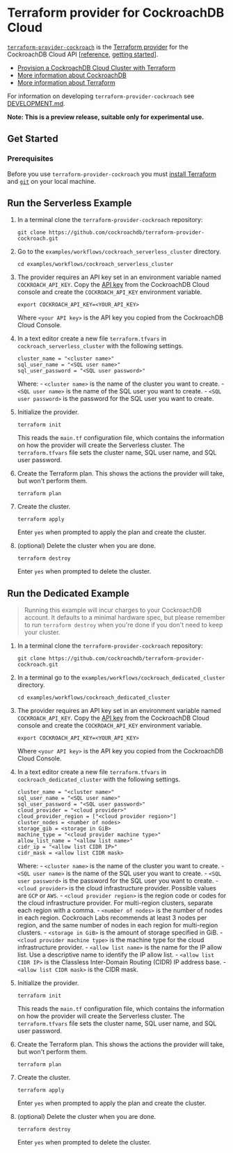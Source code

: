 # Terraform provider for CockroachDB Cloud

[`terraform-provider-cockroach`](https://registry.terraform.io/providers/cockroachdb/cockroach/latest) is the [Terraform provider](https://learn.hashicorp.com/collections/terraform/providers) for the CockroachDB Cloud API [[reference](https://www.cockroachlabs.com/docs/api/cloud/v1), [getting started](https://www.cockroachlabs.com/docs/cockroachcloud/cloud-api)].

- [Provision a CockroachDB Cloud Cluster with Terraform](https://www.cockroachlabs.com/docs/cockroachcloud/provision-a-cluster-with-terraform.html)
- [More information about CockroachDB](https://www.cockroachlabs.com/)
- [More information about Terraform](https://terraform.io)

For information on developing `terraform-provider-cockroach` see [DEVELOPMENT.md](DEVELOPMENT.md).

**Note: This is a preview release, suitable only for experimental use.**

## Get Started

### Prerequisites

Before you use `terraform-provider-cockroach` you must [install Terraform](https://learn.hashicorp.com/tutorials/terraform/install-cli) and [`git`](https://git-scm.com/downloads) on your local machine.

## Run the Serverless Example

1. In a terminal clone the `terraform-provider-cockroach` repository:

    ~~~ shell
    git clone https://github.com/cockroachdb/terraform-provider-cockroach.git
    ~~~

1. Go to the `examples/workflows/cockroach_serverless_cluster` directory.

    ~~~ shell
    cd examples/workflows/cockroach_serverless_cluster
    ~~~

1. The provider requires an API key set in an environment variable named `COCKROACH_API_KEY`. Copy the [API key](https://www.cockroachlabs.com/docs/cockroachcloud/console-access-management#api-access) from the CockroachDB Cloud console and create the `COCKROACH_API_KEY` environment variable.

    ~~~ shell
    export COCKROACH_API_KEY=<YOUR_API_KEY>
    ~~~

    Where `<your API key>` is the API key you copied from the CockroachDB Cloud Console.

1. In a text editor create a new file `terraform.tfvars` in `cockroach_serverless_cluster` with the following settings.

    ~~~
    cluster_name = "<cluster name>"
    sql_user_name = "<SQL user name>"
    sql_user_password = "<SQL user password>"
    ~~~

    Where:
        - `<cluster name>` is the name of the cluster you want to create.
        - `<SQL user name>` is the name of the SQL user you want to create.
        - `<SQL user password>` is the password for the SQL user you want to create.

1. Initialize the provider.

    ~~~ shell
    terraform init
    ~~~

    This reads the `main.tf` configuration file, which contains the information on how the provider will create the Serverless cluster. The `terraform.tfvars` file sets the cluster name, SQL user name, and SQL user password.

1. Create the Terraform plan. This shows the actions the provider will take, but won't perform them.

    ~~~ shell
    terraform plan
    ~~~

1. Create the cluster.

    ~~~ shell
    terraform apply
    ~~~

    Enter `yes` when prompted to apply the plan and create the cluster.

1. (optional) Delete the cluster when you are done.

    ~~~ shell
    terraform destroy
    ~~~

    Enter `yes` when prompted to delete the cluster.

## Run the Dedicated Example

> Running this example will incur charges to your CockroachDB account.
> It defaults to a minimal hardware spec, but please remember to run
> `terraform destroy` when you're done if you don't need to keep your cluster.

1. In a terminal clone the `terraform-provider-cockroach` repository:

    ~~~ shell
    git clone https://github.com/cockroachdb/terraform-provider-cockroach.git
    ~~~

1. In a terminal go to the `examples/workflows/cockroach_dedicated_cluster` directory.

    ~~~ shell
    cd examples/workflows/cockroach_dedicated_cluster
    ~~~

1. The provider requires an API key set in an environment variable named `COCKROACH_API_KEY`. Copy the [API key](https://www.cockroachlabs.com/docs/cockroachcloud/console-access-management#api-access) from the CockroachDB Cloud console and create the `COCKROACH_API_KEY` environment variable.

    ~~~ shell
    export COCKROACH_API_KEY=<YOUR_API_KEY>
    ~~~

    Where `<your API key>` is the API key you copied from the CockroachDB Cloud Console.

1. In a text editor create a new file `terraform.tfvars` in `cockroach_dedicated_cluster` with the following settings.

    ~~~
    cluster_name = "<cluster name>"
    sql_user_name = "<SQL user name>"
    sql_user_password = "<SQL user password>"
    cloud_provider = "<cloud provider>"
    cloud_provider_region = ["<cloud provider region>"]
    cluster_nodes = <number of nodes>
    storage_gib = <storage in GiB>
    machine_type = "<cloud provider machine type>"
    allow_list_name = "<allow list name>"
    cidr_ip = "<allow list CIDR IP>"
    cidr_mask = <allow list CIDR mask>
    ~~~

    Where:
        - `<cluster name>` is the name of the cluster you want to create.
        - `<SQL user name>` is the name of the SQL user you want to create.
        - `<SQL user password>` is the password for the SQL user you want to create.
        - `<cloud provider>` is the cloud infrastructure provider. Possible values are `GCP` or `AWS`.
        - `<cloud provider region>` is the region code or codes for the cloud infrastructure provider. For multi-region clusters, separate each region with a comma.
        - `<number of nodes>` is the number of nodes in each region. Cockroach Labs recommends at least 3 nodes per region, and the same number of nodes in each region for multi-region clusters.
        - `<storage in GiB>` is the amount of storage specified in GiB.
        - `<cloud provider machine type>` is the machine type for the cloud infrastructure provider.
        - `<allow list name>` is the name for the IP allow list. Use a descriptive name to identify the IP allow list.
        - `<allow list CIDR IP>` is the Classless Inter-Domain Routing (CIDR) IP address base.
        - `<allow list CIDR mask>` is the CIDR mask.

1. Initialize the provider.

    ~~~ shell
    terraform init
    ~~~

    This reads the `main.tf` configuration file, which contains the information on how the provider will create the Serverless cluster. The `terraform.tfvars` file sets the cluster name, SQL user name, and SQL user password.

1. Create the Terraform plan. This shows the actions the provider will take, but won't perform them.

    ~~~ shell
    terraform plan
    ~~~

1. Create the cluster.

    ~~~ shell
    terraform apply
    ~~~

    Enter `yes` when prompted to apply the plan and create the cluster.

1. (optional) Delete the cluster when you are done.

    ~~~ shell
    terraform destroy
    ~~~

    Enter `yes` when prompted to delete the cluster.
